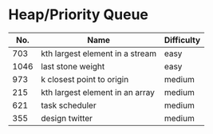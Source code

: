 # Heap/Priority Queue

| No. | Name | Difficulty |
| -------- | -------- | -------- |
| 703 | kth largest element in a stream | easy | 
| 1046 | last stone weight | easy |
| 973 | k closest point to origin | medium | 
| 215 | kth largest element in an array | medium |
| 621 | task scheduler | medium |
| 355 | design twitter | medium |